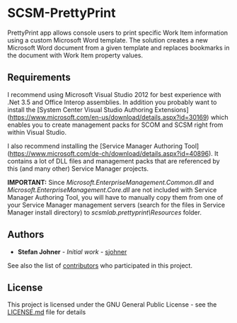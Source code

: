 # SCSM-PrettyPrint
PrettyPrint app allows console users to print specific Work Item information using a custom Microsoft Word template. The solution creates a new Microsoft Word document from a given template and replaces bookmarks in the document with Work Item property values.

## Requirements
I recommend using Microsoft Visual Studio 2012 for best experience with .Net 3.5 and Office Interop assemblies. In addition you probably want to install the [System Center Visual Studio Authoring Extensions] (https://www.microsoft.com/en-us/download/details.aspx?id=30169) which enables you to create management packs for SCOM and SCSM right from within Visual Studio.

I also recommend installing the [Service Manager Authoring Tool] (https://www.microsoft.com/de-ch/download/details.aspx?id=40896). It contains a lot of DLL files and management packs that are referenced by this (and many other) Service Manager projects.

**IMPORTANT:** Since *Microsoft.EnterpriseManagement.Common.dll* and *Microsoft.EnterpriseManagement.Core.dll* are not included with Service Manager Authoring Tool, you will have to manually copy them from one of your Service Manager management servers (search for the files in Service Manager install directory) to *scsmlab.prettyprint\Resources* folder.

## Authors
* **Stefan Johner** - *Initial work* - [sjohner](https://github.com/sjohner)

See also the list of [contributors](https://github.com/your/project/contributors) who participated in this project.

## License
This project is licensed under the GNU General Public License - see the [LICENSE.md](LICENSE.md) file for details
